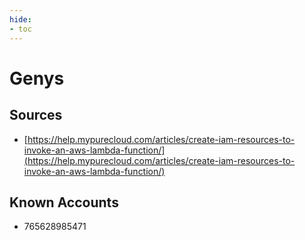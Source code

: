```yaml
---
hide:
- toc
---
```


# Genys

## Sources

*   [https://help.mypurecloud.com/articles/create-iam-resources-to-invoke-an-aws-lambda-function/](https://help.mypurecloud.com/articles/create-iam-resources-to-invoke-an-aws-lambda-function/)

## Known Accounts

*   765628985471